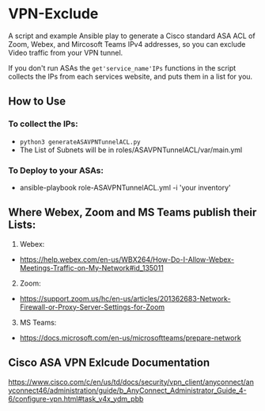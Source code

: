 # VPN-Exclude

A script and example Ansible play to generate a Cisco standard ASA ACL of Zoom, Webex, and Mircosoft Teams IPv4 addresses, so you can exclude Video traffic from your VPN tunnel.

If you don't run ASAs the `get'service_name'IPs` functions in the script collects the IPs from each services website, and puts them in a list for you.

## How to Use

### To collect the IPs: 
* `python3 generateASAVPNTunnelACL.py`
* The List of Subnets will be in roles/ASAVPNTunnelACL/var/main.yml

### To Deploy to your ASAs:
* ansible-playbook role-ASAVPNTunnelACL.yml -i 'your inventory'

## Where Webex, Zoom and MS Teams publish their Lists:
1. Webex:
* https://help.webex.com/en-us/WBX264/How-Do-I-Allow-Webex-Meetings-Traffic-on-My-Network#id_135011

2. Zoom:
* https://support.zoom.us/hc/en-us/articles/201362683-Network-Firewall-or-Proxy-Server-Settings-for-Zoom

3. MS Teams:
* https://docs.microsoft.com/en-us/microsoftteams/prepare-network

## Cisco ASA VPN Exlcude Documentation
https://www.cisco.com/c/en/us/td/docs/security/vpn_client/anyconnect/anyconnect46/administration/guide/b_AnyConnect_Administrator_Guide_4-6/configure-vpn.html#task_v4x_ydm_pbb